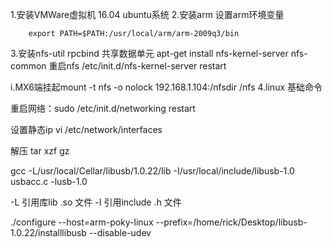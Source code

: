 1.安装VMWare虚拟机 16.04 ubuntu系统
2.安装arm 设置arm环境变量
```
	export PATH=$PATH:/usr/local/arm/arm-2009q3/bin
```

3.安装nfs-util rpcbind 共享数据单元
	apt-get install nfs-kernel-server nfs-common
重启nfs	/etc/init.d/nfs-kernel-server restart
	

i.MX6端挂起mount -t nfs -o nolock 192.168.1.104:/nfsdir /nfs
4.linux 基础命令

重启网络：sudo /etc/init.d/networking restart
		
设置静态ip vi /etc/network/interfaces

解压 tar xzf gz

gcc -L/usr/local/Cellar/libusb/1.0.22/lib -I/usr/local/include/libusb-1.0 usbacc.c -lusb-1.0

-L 引用库lib .so 文件
-I 引用include .h 文件

./configure --host=arm-poky-linux --prefix=/home/rick/Desktop/libusb-1.0.22/installlibusb --disable-udev

